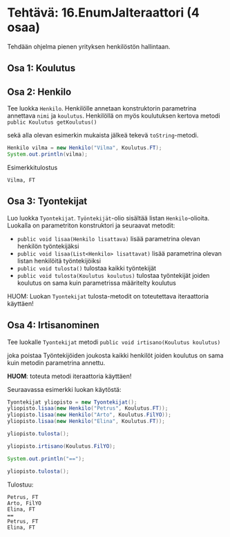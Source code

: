 # Tehtävä: 16.EnumJaIteraattori (4 osaa)

Tehdään ohjelma pienen yrityksen henkilöstön hallintaan.

## Osa 1: Koulutus
## Osa 2: Henkilo

Tee luokka `Henkilo`. Henkilölle annetaan konstruktorin parametrina 
annettava `nimi` ja `koulutus`. Henkilöllä on myös koulutuksen kertova 
metodi 
`public Koulutus getKoulutus()` 

sekä alla olevan esimerkin mukaista jälkeä tekevä `toString`-metodi.

```java
Henkilo vilma = new Henkilo("Vilma", Koulutus.FT);
System.out.println(vilma);
```

Esimerkkitulostus

```
Vilma, FT
```

## Osa 3: Tyontekijat

Luo luokka `Tyontekijat`. `Työntekijät`-olio sisältää listan 
`Henkilo`-olioita. Luokalla on parametriton konstruktori ja seuraavat 
metodit:

- `public void lisaa(Henkilo lisattava)` lisää parametrina 
  olevan henkilön työntekijäksi
- `public void lisaa(List<Henkilo> lisattavat)` lisää parametrina 
  olevan listan henkilöitä työntekijöiksi
- `public void tulosta()` tulostaa kaikki työntekijät
- `public void tulosta(Koulutus koulutus)` tulostaa työntekijät 
  joiden koulutus on sama kuin parametrissa määritelty koulutus

HUOM: Luokan `Tyontekijat` tulosta-metodit on toteutettava 
iteraattoria käyttäen!

## Osa 4: Irtisanominen

Tee luokalle `Tyontekijat` metodi 
`public void irtisano(Koulutus koulutus)` 

joka poistaa Työntekijöiden joukosta kaikki henkilöt joiden koulutus on 
sama kuin metodin parametrina annettu.

**HUOM**: toteuta metodi iteraattoria käyttäen!

Seuraavassa esimerkki luokan käytöstä:

```java
Tyontekijat yliopisto = new Tyontekijat();
yliopisto.lisaa(new Henkilo("Petrus", Koulutus.FT));
yliopisto.lisaa(new Henkilo("Arto", Koulutus.FilYO));
yliopisto.lisaa(new Henkilo("Elina", Koulutus.FT));

yliopisto.tulosta();

yliopisto.irtisano(Koulutus.FilYO);

System.out.println("==");

yliopisto.tulosta();
```

Tulostuu:

```
Petrus, FT
Arto, FilYO
Elina, FT
==
Petrus, FT
Elina, FT
```
